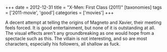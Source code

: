 +++
date = 2012-12-31
title = "X-Men: First Class (2011)"
[taxonomies]
tags = ['2011-movie', 'good']
categories = ['movies']
+++

A decent attempt at telling the origins of Magneto and Xavier, their
meeting feels forced. It is good entertainment, but none of it is
outstanding at all. The visual effects aren't any groundbreaking as one
would hope from a spectacle such as this. The villain is not
interesting, and so are most characters, especially his followers, all
shallow as fuck.
